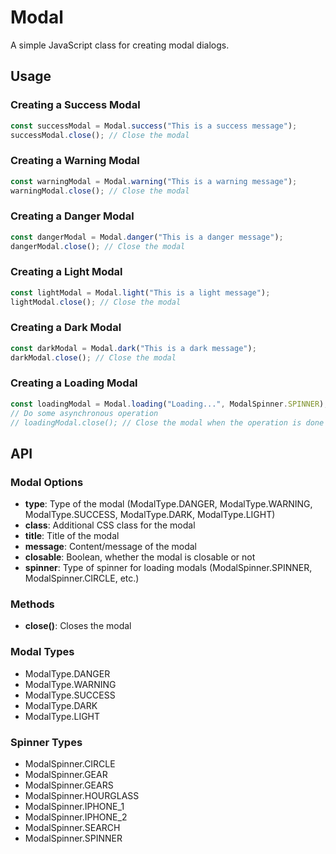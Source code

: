 # Modal

A simple JavaScript class for creating modal dialogs.

## Usage

### Creating a Success Modal

```javascript
const successModal = Modal.success("This is a success message");
successModal.close(); // Close the modal
````

### Creating a Warning Modal

```javascript
const warningModal = Modal.warning("This is a warning message");
warningModal.close(); // Close the modal
```

### Creating a Danger Modal

```javascript
const dangerModal = Modal.danger("This is a danger message");
dangerModal.close(); // Close the modal
```

### Creating a Light Modal

```javascript
const lightModal = Modal.light("This is a light message");
lightModal.close(); // Close the modal
```

### Creating a Dark Modal

```javascript
const darkModal = Modal.dark("This is a dark message");
darkModal.close(); // Close the modal
```

### Creating a Loading Modal

```javascript
const loadingModal = Modal.loading("Loading...", ModalSpinner.SPINNER);
// Do some asynchronous operation
// loadingModal.close(); // Close the modal when the operation is done
```

## API

### Modal Options

- **type**: Type of the modal (ModalType.DANGER, ModalType.WARNING, ModalType.SUCCESS, ModalType.DARK, ModalType.LIGHT)
- **class**: Additional CSS class for the modal
- **title**: Title of the modal
- **message**: Content/message of the modal
- **closable**: Boolean, whether the modal is closable or not
- **spinner**: Type of spinner for loading modals (ModalSpinner.SPINNER, ModalSpinner.CIRCLE, etc.)

### Methods

- **close()**: Closes the modal

### Modal Types

- ModalType.DANGER
- ModalType.WARNING
- ModalType.SUCCESS
- ModalType.DARK
- ModalType.LIGHT

### Spinner Types

- ModalSpinner.CIRCLE
- ModalSpinner.GEAR
- ModalSpinner.GEARS
- ModalSpinner.HOURGLASS
- ModalSpinner.IPHONE_1
- ModalSpinner.IPHONE_2
- ModalSpinner.SEARCH
- ModalSpinner.SPINNER
